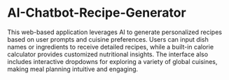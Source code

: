 # AI-Chatbot-Recipe-Generator
This web-based application leverages AI to generate personalized recipes based on user prompts and cuisine preferences. Users can input dish names or ingredients to receive detailed recipes, while a built-in calorie calculator provides customized nutritional insights. The interface also includes interactive dropdowns for exploring a variety of global cuisines, making meal planning intuitive and engaging.
